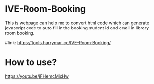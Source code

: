 # IVE-Room-Booking
This is webpage can help me to convert html code which can generate javascript code to auto fill in the booking student id and email in library room booking.

#link:
https://tools.harryman.cc/IVE-Room-Booking/

# How to use?
https://youtu.be/jFHemcMicHw
